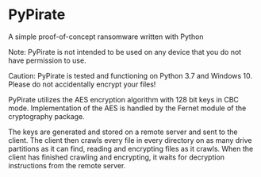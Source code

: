 # PyPirate
A simple proof-of-concept ransomware written with Python

Note: PyPirate is not intended to be used on any device that you do not have permission to use.

Caution: PyPirate is tested and functioning on Python 3.7 and Windows 10. Please do not accidentally encrypt your files! 

PyPirate utilizes the AES encryption algorithm with 128 bit keys in CBC mode. Implementation of the AES is handled by the Fernet module of the cryptography package.

The keys are generated and stored on a remote server and sent to the client. The client then crawls every file in every directory on as many drive partitions as it can find, reading and encrypting files as it crawls. When the client has finished crawling and encrypting, it waits for decryption instructions from the remote server.
